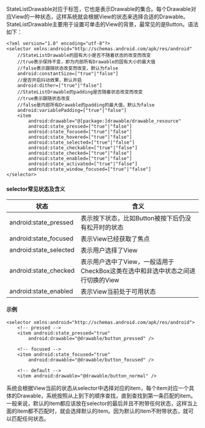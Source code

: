 StateListDrawable对应于<selector>标签，它也是表示Drawable的集合。每个Drawable对应View的一种状态，这样系统就会根据View的状态来选择合适的Drawable。StateListDrawable主要用于设置可单击的View的背景，最常见的是Button。语法如下：
```
<?xml version="1.0" encoding="utf-8"?>
<selector xmlns:android="http://schemas.android.com/apk/res/android"
    //StateListDrawable的固有大小是否不随着状态的改变而改变
    //true表示保持不变，即为内部所有Drawable的固有大小的最大值
    //false表示跟随状态改变而改变，默认为false
    android:constantSize=["true"|"false"]
    //是否开启抖动效果，默认开启
    android:dither=["true"|"false"]
    //StateListDrawable的padding是否随着状态改变而改变
    //true表示跟随状态改变
    //false是内部所有Drawable的padding的最大值，默认为false
    android:variablePadding=["true"|"false"]
    <item
        android:drawable="@[package:]drawable/drawable_resource"
        android:state_pressed=["true"|"false"]
        android:state_focused=["true"|"false"]
        android:state_hovered=["true"|"false"]
        android:state_selected=["true"|"false"]
        android:state_checkable=["true"|"false"]
        android:state_checked=["true"|"false"]
        android:state_enabled=["true"|"false"]
        android:state_activated=["true"|"false"]
        android:state_window_focused=["true"|"false"]
</selector>
```

#### selector常见状态及含义
状态|含义
--|--
android:state_pressed|表示按下状态，比如Button被按下后仍没有松开时的状态
android:state_focused|表示View已经获取了焦点
android:state_selected|表示用户选择了View
android:state_checked|表示用户选中了View，一般适用于CheckBox这类在选中和非选中状态之间进行切换的View
android:state_enabled|表示View当前处于可用状态

#### 示例
```
<selector xmlns:android="http://schemas.android.com/apk/res/android">
    <!-- pressed -->
    <item android:state_pressed="true"
        android:drawable="@drawable/button_pressed" />
    
    <!-- focused -->
    <item android:state_focused="true"
        android:drawable="@drawable/button_focused" />
        
    <!-- default -->
    <item android:drawable="@drawable/button_normal" />
```
系统会根据View当前的状态从selector中选择对应的item，每个item对应一个具体的Drawable，系统按照从上到下的顺序查找，直到查找到第一条匹配的item。一般来说，默认的item都应该放在selector的最后并且不附带任何状态，这样当上面的item都不匹配时，就会选择默认的item。因为默认的item不附带状态，就可以匹配任何状态。